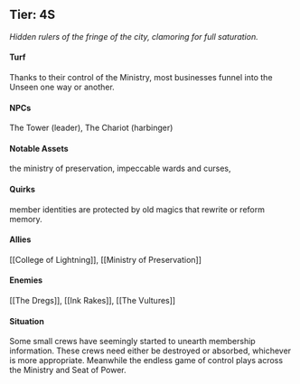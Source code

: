---
---

## Tier: 4S
*Hidden rulers of the fringe of the city, clamoring for full saturation.* 

#### **Turf**
Thanks to their control of the Ministry, most businesses funnel into the Unseen one way or another.

#### **NPCs**
The Tower (leader), The Chariot (harbinger)

#### **Notable Assets**
the ministry of preservation, impeccable wards and curses, 

#### **Quirks**
member identities are protected by old magics that rewrite or reform memory.

#### **Allies**
[[College of Lightning]], [[Ministry of Preservation]] 

#### **Enemies**
[[The Dregs]], [[Ink Rakes]], [[The Vultures]]

#### **Situation**
Some small crews have seemingly started to unearth membership information. These crews need either be destroyed or absorbed, whichever is more appropriate. Meanwhile the endless game of control plays across the Ministry and Seat of Power. 
